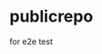 # publicrepo
for e2e test





























































































































































































































































































































































































































































































